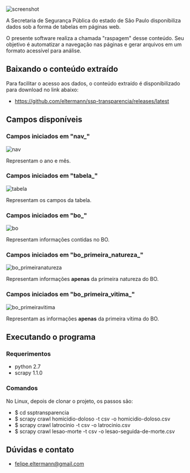 ![screenshot](https://cloud.githubusercontent.com/assets/569111/15650275/bd1b5a26-264d-11e6-8feb-88fcb752d4c6.png)

A Secretaria de Segurança Pública do estado de São Paulo disponibiliza dados sob a forma de tabelas em páginas web.

O presente software realiza a chamada "raspagem" desse conteúdo. Seu objetivo é automatizar a navegação nas páginas e gerar arquivos em um formato acessível para análise.


## Baixando o conteúdo extraído

Para facilitar o acesso aos dados, o conteúdo extraído é disponibilizado para download no link abaixo:

* https://github.com/eltermann/ssp-transparencia/releases/latest

## Campos disponíveis

### Campos iniciados em "nav_"

![nav](https://cloud.githubusercontent.com/assets/569111/15796923/accfbf1a-29de-11e6-8f98-881d9076157b.png)

Representam o ano e mês.

### Campos iniciados em "tabela_"

![tabela](https://cloud.githubusercontent.com/assets/569111/15796924/acecdd34-29de-11e6-9976-3077238fa967.png)

Representam os campos da tabela.

### Campos iniciados em "bo_"

![bo](https://cloud.githubusercontent.com/assets/569111/15796938/eab5b62c-29de-11e6-82fe-4bccd4e4430e.png)

Representam informações contidas no BO.

### Campos iniciados em "bo_primeira_natureza_"

![bo_primeiranatureza](https://cloud.githubusercontent.com/assets/569111/15796909/64477184-29de-11e6-84e0-f344d39a4f8e.png)

Representam informações **apenas** da primeira natureza do BO.

### Campos iniciados em "bo_primeira_vitima_"

![bo_primeiravitima](https://cloud.githubusercontent.com/assets/569111/15796910/6463a264-29de-11e6-8faf-c52832dd9dcf.png)

Representam as informações **apenas** da primeira vítima do BO.


## Executando o programa

### Requerimentos

* python 2.7
* scrapy 1.1.0

### Comandos

No Linux, depois de clonar o projeto, os passos são:

* $ cd ssptransparencia
* $ scrapy crawl homicidio-doloso -t csv -o homicidio-doloso.csv
* $ scrapy crawl latrocinio -t csv -o latrocinio.csv
* $ scrapy crawl lesao-morte -t csv -o lesao-seguida-de-morte.csv



## Dúvidas e contato

* felipe.eltermann@gmail.com
